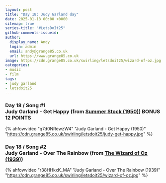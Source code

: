 ```yaml
---
layout: post
title: "Day 18: Judy Garland day"
date: 2025-01-18 00:00 +0000
sitemap: true
series-title: "#LetsDoIt25"
github-comments-issueid:
author:
  display_name: Andy
  login: admin
  email: andy@grange85.co.uk
  url: https://www.grange85.co.uk
image: https://cdn.grange85.co.uk/swirling/letsdoit25/wizard-of-oz.jpg
categories:
- music
- film
tags:
- judy garland
- letsdoit25
---
```

### Day 18 / Song #1<br/>Judy Garland - Get Happy (from [Summer Stock (1950)](https://en.wikipedia.org/wiki/Summer_Stock)) **BONUS 12 POINTS**
{% ahfowvideo "q7d0NRewzW4" "Judy Garland - Get Happy (1950)" "https://cdn.grange85.co.uk/swirling/letsdoit25/judy-get-happy.jpg" %}


### Day 18 / Song #2<br/>Judy Garland - Over The Rainbow (from [The Wizard of Oz (1939)](https://en.wikipedia.org/wiki/The_Wizard_of_Oz))
{% ahfowvideo "r38HHkxK_MA" "Judy Garland - Over The Rainbow (1939)" "https://cdn.grange85.co.uk/swirling/letsdoit25/wizard-of-oz.jpg" %}


